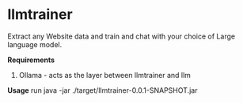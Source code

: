 # llmtrainer
Extract any Website data and train and chat with your choice of Large language model.

**Requirements**

1. Ollama - acts as the layer between llmtrainer and llm

**Usage**
run java -jar ./target/llmtrainer-0.0.1-SNAPSHOT.jar


